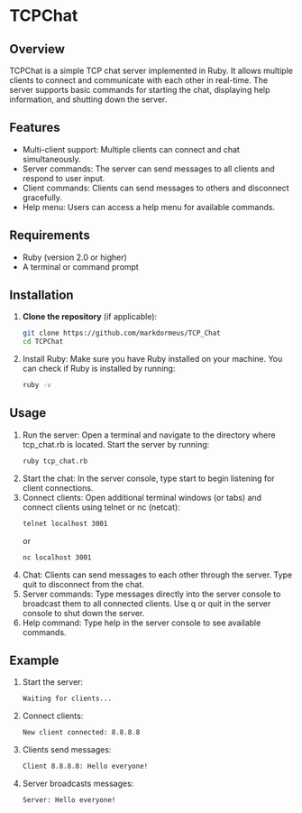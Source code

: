 # TCPChat

## Overview

TCPChat is a simple TCP chat server implemented in Ruby. It allows multiple clients to connect and communicate with each other in real-time. The server supports basic commands for starting the chat, displaying help information, and shutting down the server.

## Features

- Multi-client support: Multiple clients can connect and chat simultaneously.
- Server commands: The server can send messages to all clients and respond to user input.
- Client commands: Clients can send messages to others and disconnect gracefully.
- Help menu: Users can access a help menu for available commands.

## Requirements

- Ruby (version 2.0 or higher)
- A terminal or command prompt

## Installation

1. **Clone the repository** (if applicable):
   ```bash
   git clone https://github.com/markdormeus/TCP_Chat
   cd TCPChat
2. Install Ruby: Make sure you have Ruby installed on your machine. You can check if Ruby is installed by running:
   ```bash
   ruby -v

## Usage

1. Run the server:
   Open a terminal and navigate to the directory where tcp_chat.rb is located. Start the server by running:
   ```bash
   ruby tcp_chat.rb
2. Start the chat:
   In the server console, type start to begin listening for client connections.
3. Connect clients:
   Open additional terminal windows (or tabs) and connect clients using telnet or nc (netcat):
   ```bash
   telnet localhost 3001
   ```
   or
   ```bash
   nc localhost 3001
4. Chat:
   Clients can send messages to each other through the server. Type quit to disconnect from the chat.
5. Server commands:
   Type messages directly into the server console to broadcast them to all connected clients. Use q or quit in the server console to shut down the server.
6. Help command:
   Type help in the server console to see available commands.

## Example

1. Start the server:
   ```bash
   Waiting for clients...
2. Connect clients:
   ```bash
   New client connected: 8.8.8.8
3. Clients send messages:
   ```bash
   Client 8.8.8.8: Hello everyone!
4. Server broadcasts messages:
   ```bash
   Server: Hello everyone!


